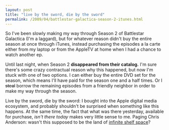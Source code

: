 ```yaml
---
layout: post
title: "live by the sword, die by the sword"
permalink: /2009/04/battlestar-galactica-season-2-itunes.html
---
```


<p>So I've been slowly making my way through Season 2 of Battlestar Galactica (I'm a laggard), but for whatever reason didn't buy the entire season at once through iTunes, instead purchasing the episodes a la carte either from my laptop or from the AppleTV at home when I had a chance to watch another ep.</p>

<p>Until last night, when Season 2 <strong>disappeared from their catalog.</strong>  I'm sure there's some crazy contractual reason why this happened, but now I'm stuck with one of two options.  I can either buy the entire DVD set for the season, which means I'll have paid for the season one and a half times.  Or I <s>steal</s> borrow the remaining episodes from a friendly neighbor in order to make my way through the season.</p>

<p>Live by the sword, die by the sword:  I bought into the Apple digital media ecosystem, and probably shouldn't be surprised when something like this happens.  At the same time, the fact that what was there yesterday, available for purchase, <em>isn't there today</em> makes very little sense to me.  Paging Chris Anderson:  wasn't this supposed to be the land of <a href="http://www.wired.com/wired/archive/12.10/tail.html">infinite shelf space</a>?</p>



